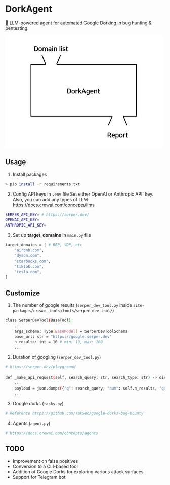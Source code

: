 # DorkAgent
🤖 LLM-powered agent for automated Google Dorking in bug hunting &amp; pentesting.

<img src="workflow.png" alt="Workflow Diagram" width="500">                   
                                                                                                    
## Usage
1. Install packages
```bash
> pip install -r requirements.txt
```
2. Config API keys in `.env` file 
Set either OpenAI or Anthropic API` key. Also, you can add any types of LLM https://docs.crewai.com/concepts/llms
```bash
SERPER_API_KEY= # https://serper.dev/
OPENAI_API_KEY= 
ANTHROPIC_API_KEY=
```

3. Set up __target_domains__ in `main.py` file
```bash
target_domains = [ # BBP, VDP, etc
    "airbnb.com",
    "dyson.com",
    "starbucks.com",
    "tiktok.com",
    "tesla.com",
]
```

## Customize
1. The number of google results (`serper_dev_tool.py` inside `site-packages/crewai_tools/tools/serper_dev_tool/`)
```bash
class SerperDevTool(BaseTool):
    ...
    args_schema: Type[BaseModel] = SerperDevToolSchema
    base_url: str = "https://google.serper.dev"
    n_results: int = 10 # min: 10, max: 100
    ...
```
2. Duration of googling (`serper_dev_tool.py`)

```bash
# https://serper.dev/playground

def _make_api_request(self, search_query: str, search_type: str) -> dict:
    ...
    payload = json.dumps({"q": search_query, "num": self.n_results, "qdr:m"}) # Past week: "qdr:w", Past month: "qdr:m"
    ...
```
3. Google dorks (`tasks.py`)
```bash
# Reference https://github.com/TakSec/google-dorks-bug-bounty
```
4. Agents (`agent.py`)
```bash
# https://docs.crewai.com/concepts/agents
```

## TODO
- Improvement on false positives
- Conversion to a CLI-based tool
- Addition of Google Dorks for exploring various attack surfaces
- Support for Telegram bot 